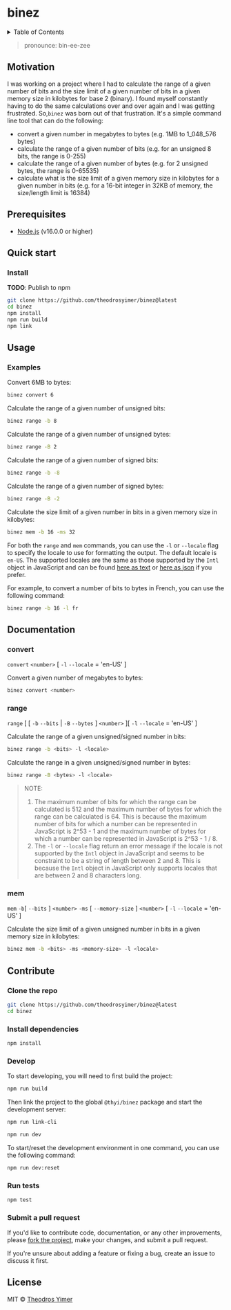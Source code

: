 # binez

<details close><summary>Table of Contents</summary>

- [Motivation](#motivation)
- [Prerequisites](#prerequisites)
- [Quick start](#quick-start)
  - [Install](#install)
- [Usage](#usage)
  - [Examples](#examples)
- [Documentation](#documentation)
  - [convert](#convert)
  - [range](#range)
  - [mem](#mem)
- [Contribute](#contribute)
  - [Clone the repo](#clone-the-repo)
  - [Install dependencies](#install-dependencies)
  - [Develop](#develop)
  - [Run tests](#run-tests)
  - [Submit a pull request](#submit-a-pull-request)
- [License](#license)

</details>

> pronounce: bin-ee-zee

## Motivation

I was working on a project where I had to calculate the range of a given number of bits and the size limit of a given number of bits in a given memory size in kilobytes for base 2 (binary). I found myself constantly having to do the same calculations over and over again and I was getting frustrated. So,`binez` was born out of that frustration. It's a simple command line tool that can do the following:

- convert a given number in megabytes to bytes (e.g. 1MB to 1_048_576 bytes)
- calculate the range of a given number of bits (e.g. for an unsigned 8 bits, the range is 0-255)
- calculate the range of a given number of bytes (e.g. for 2 unsigned bytes, the range is 0-65535)
- calculate what is the size limit of a given memory size in kilobytes for a given number in bits (e.g. for a 16-bit integer in 32KB of memory, the size/length limit is 16384)

## Prerequisites

- [Node.js](https://nodejs.org/en/download/) (v16.0.0 or higher)

## Quick start

### Install

<!-- ```sh
npm install -g @thyi/binez
``` -->

**TODO**: Publish to npm

```sh
git clone https://github.com/theodrosyimer/binez@latest
cd binez
npm install
npm run build
npm link
```

## Usage

### Examples

Convert 6MB to bytes:

```sh
binez convert 6
```

Calculate the range of a given number of unsigned bits:

```sh
binez range -b 8
```

Calculate the range of a given number of unsigned bytes:

```sh
binez range -B 2
```

Calculate the range of a given number of signed bits:

```sh
binez range -b -8
```

Calculate the range of a given number of signed bytes:

```sh
binez range -B -2
```

Calculate the size limit of a given number in bits in a given memory size in kilobytes:

```sh
binez mem -b 16 -ms 32
```

For both the `range` and `mem` commands, you can use the `-l` or `--locale` flag to specify the locale to use for formatting the output. The default locale is `en-US`. The supported locales are the same as those supported by the `Intl` object in JavaScript and can be found [here as text](https://www.iana.org/assignments/language-subtag-registry/language-subtag-registry) or [here as json](https://github.com/mattcg/language-subtag-registry/blob/master/data/json/registry.json) if you prefer.

For example, to convert a number of bits to bytes in French, you can use the following command:

```sh
binez range -b 16 -l fr
```

<!-- To see the list of supported locales, you can use the following command (**not implemented**, it's not really necessary but it can be added):

```sh
binez locales
``` -->

## Documentation

### convert

`convert` `<number>` [ `-l` `--locale` = 'en-US' ]

Convert a given number of megabytes to bytes:

```sh
binez convert <number>
```

### range

`range` [ [ `-b` `--bits` | `-B` `--bytes` ] `<number>` ][ `-l` `--locale` = 'en-US' ]

Calculate the range of a given unsigned/signed number in bits:

```sh
binez range -b <bits> -l <locale>
```

Calculate the range in a given unsigned/signed number in bytes:

```sh
binez range -B <bytes> -l <locale>
```

> NOTE:
>
> 1. The maximum number of bits for which the range can be calculated is 512 and the maximum number of bytes for which the range can be calculated is 64. This is because the maximum number of bits for which a number can be represented in JavaScript is 2^53 - 1 and the maximum number of bytes for which a number can be represented in JavaScript is 2^53 - 1 / 8.
> 2. The `-l` or `--locale` flag return an error message if the locale is not supported by the `Intl` object in JavaScript and seems to be constraint to be a string of length between 2 and 8. This is because the `Intl` object in JavaScript only supports locales that are between 2 and 8 characters long.

### mem

`mem` `-b`[ `--bits` ] `<number>` `-ms` [ `--memory-size` ] `<number>` [ `-l` `--locale` = 'en-US' ]

Calculate the size limit of a given unsigned number in bits in a given memory size in kilobytes:

```sh
binez mem -b <bits> -ms <memory-size> -l <locale>
```

## Contribute

### Clone the repo

```sh
git clone https://github.com/theodrosyimer/binez@latest
cd binez
```

### Install dependencies

```sh
npm install
```

### Develop

To start developing, you will need to first build the project:

```sh
npm run build
```

Then link the project to the global `@thyi/binez` package and start the development server:

```sh
npm run link-cli
```

```sh
npm run dev
```

To start/reset the development environment in one command, you can use the following command:

  ```sh
  npm run dev:reset
  ```

### Run tests

```sh
npm test
```

### Submit a pull request

If you'd like to contribute code, documentation, or any other improvements, please [fork the project](https://gihub.com/theodrosyimer/binez/fork), make your changes, and submit a pull request.

If you're unsure about adding a feature or fixing a bug, create an issue to discuss it first.

<!-- ## Related -->

## License

MIT © [Theodros Yimer](https://github.com/theodrosyimer)

